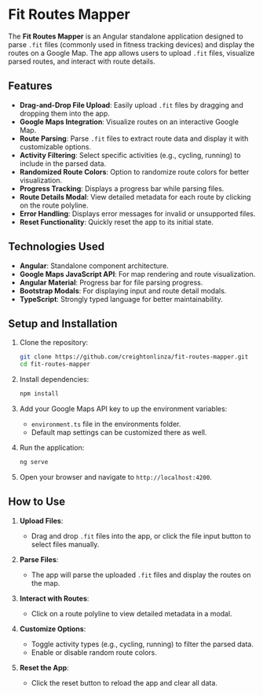 # Fit Routes Mapper

The **Fit Routes Mapper** is an Angular standalone application designed to parse `.fit` files (commonly used in fitness tracking devices) and display the routes on a Google Map. The app allows users to upload `.fit` files, visualize parsed routes, and interact with route details.

## Features

- **Drag-and-Drop File Upload**: Easily upload `.fit` files by dragging and dropping them into the app.
- **Google Maps Integration**: Visualize routes on an interactive Google Map.
- **Route Parsing**: Parse `.fit` files to extract route data and display it with customizable options.
- **Activity Filtering**: Select specific activities (e.g., cycling, running) to include in the parsed data.
- **Randomized Route Colors**: Option to randomize route colors for better visualization.
- **Progress Tracking**: Displays a progress bar while parsing files.
- **Route Details Modal**: View detailed metadata for each route by clicking on the route polyline.
- **Error Handling**: Displays error messages for invalid or unsupported files.
- **Reset Functionality**: Quickly reset the app to its initial state.

## Technologies Used

- **Angular**: Standalone component architecture.
- **Google Maps JavaScript API**: For map rendering and route visualization.
- **Angular Material**: Progress bar for file parsing progress.
- **Bootstrap Modals**: For displaying input and route detail modals.
- **TypeScript**: Strongly typed language for better maintainability.

## Setup and Installation

1. Clone the repository:
   ```bash
   git clone https://github.com/creightonlinza/fit-routes-mapper.git
   cd fit-routes-mapper
   ```

2. Install dependencies:
   ```bash
   npm install
   ```

3. Add your Google Maps API key to up the environment variables:
   - `environment.ts` file in the environments folder.
   - Default map settings can be customized there as well.

4. Run the application:
   ```bash
   ng serve
   ```

5. Open your browser and navigate to `http://localhost:4200`.

## How to Use

1. **Upload Files**:
   - Drag and drop `.fit` files into the app, or click the file input button to select files manually.

2. **Parse Files**:
   - The app will parse the uploaded `.fit` files and display the routes on the map.

3. **Interact with Routes**:
   - Click on a route polyline to view detailed metadata in a modal.

4. **Customize Options**:
   - Toggle activity types (e.g., cycling, running) to filter the parsed data.
   - Enable or disable random route colors.

5. **Reset the App**:
   - Click the reset button to reload the app and clear all data.
